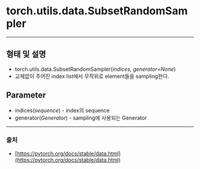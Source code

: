 # torch.utils.data.SubsetRandomSampler
---
## 형태 및 설명

- torch.utils.data.SubsetRandomSampler(*indices, generator=None*)
- 교체없이 주어진 index list에서 무작위로 element들을 sampling한다.

## Parameter

- indices(*sequence*) - index의 sequence
- generator(*Generator*) - sampling에 사용되는 Generator

---

### 출처

- [https://pytorch.org/docs/stable/data.html](https://pytorch.org/docs/stable/data.html)